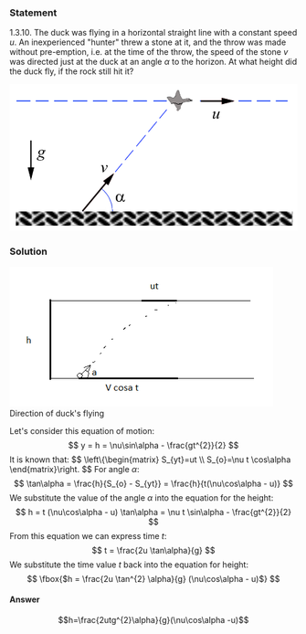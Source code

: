 ###  Statement 

$1.3.10.$ The duck was flying in a horizontal straight line with a constant speed $u$. An inexperienced "hunter" threw a stone at it, and the throw was made without pre-emption, i.e. at the time of the throw, the speed of the stone $v$ was directed just at the duck at an angle $\alpha$ to the horizon. At what height did the duck fly, if the rock still hit it? 

![ For problem $1.3.10$ |884x451, 42%](../../img/1.3.10/statement.png)

### Solution

![ Direction of duck's flying |462x245, 51%](../../img/1.3.10/01.png)  Direction of duck's flying 

Let's consider this equation of motion: $$ y = h = \nu\sin\alpha - \frac{gt^{2}}{2} $$ It is known that: $$ \left\\{\begin{matrix} S_{yt}=ut \\\ S_{o}=\nu t \cos\alpha \end{matrix}\right. $$ For angle $\alpha$: $$ \tan\alpha = \frac{h}{S_{o} - S_{yt}} = \frac{h}{t(\nu\cos\alpha - u)} $$ We substitute the value of the angle $\alpha$ into the equation for the height: $$ h = t (\nu\cos\alpha - u) \tan\alpha = \nu t \sin\alpha - \frac{gt^{2}}{2} $$ From this equation we can express time $t$: $$ t = \frac{2u \tan\alpha}{g} $$ We substitute the time value $t$ back into the equation for height: $$ \fbox{$h = \frac{2u \tan^{2} \alpha}{g} (\nu\cos\alpha - u)$} $$ 

#### Answer

$$h=\frac{2utg^{2}\alpha}{g}(\nu\cos\alpha -u)$$ 
